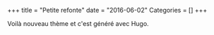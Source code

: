 +++
title = "Petite refonte"
date = "2016-06-02"
Categories = []
+++

Voilà nouveau thème et c'est généré avec Hugo.